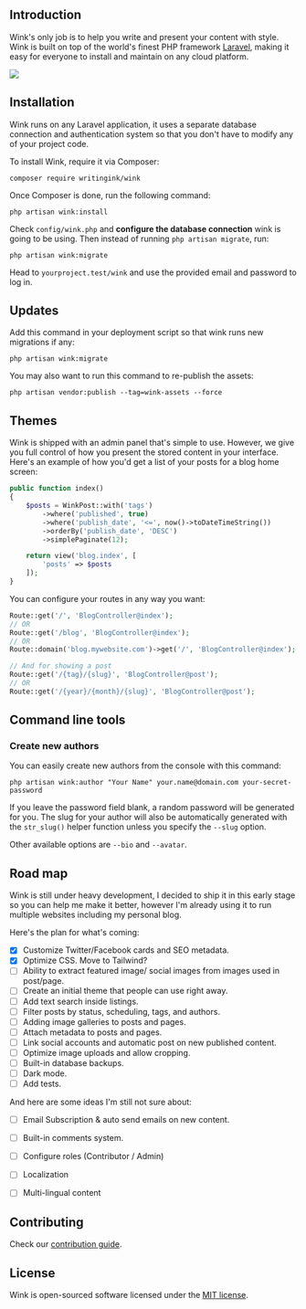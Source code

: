 ## Introduction

Wink's only job is to help you write and present your content with style. Wink is built on top of the world's finest PHP framework [Laravel](https://laravel.com), making it easy for everyone to install and maintain on any cloud platform.

<img src="https://themsaid.com/storage/wink/images/PaKOXK0bck5IrbVohbC6zQGxZr4CG31enOUt5n80.png">

## Installation

Wink runs on any Laravel application, it uses a separate database connection and authentication system so that you don't have to modify any of your project code.

To install Wink, require it via Composer:

```
composer require writingink/wink
```

Once Composer is done, run the following command:

```
php artisan wink:install
```

Check `config/wink.php` and **configure the database connection** wink is going to be using. Then instead of running `php artisan migrate`, run:

```
php artisan wink:migrate
```

Head to `yourproject.test/wink` and use the provided email and password to log in.

## Updates

Add this command in your deployment script so that wink runs new migrations if any:

```
php artisan wink:migrate
```

You may also want to run this command to re-publish the assets:

```
php artisan vendor:publish --tag=wink-assets --force
```

## Themes

Wink is shipped with an admin panel that's simple to use. However, we give you full control of how you present the stored content in your interface. Here's an example of how you'd get a list of your posts for a blog home screen:

```php
public function index()
{
    $posts = WinkPost::with('tags')
        ->where('published', true)
        ->where('publish_date', '<=', now()->toDateTimeString())
        ->orderBy('publish_date', 'DESC')
        ->simplePaginate(12);

    return view('blog.index', [
        'posts' => $posts
    ]);
}
```

You can configure your routes in any way you want:

```php
Route::get('/', 'BlogController@index');
// OR
Route::get('/blog', 'BlogController@index');
// OR
Route::domain('blog.mywebsite.com')->get('/', 'BlogController@index');

// And for showing a post
Route::get('/{tag}/{slug}', 'BlogController@post');
// OR
Route::get('/{year}/{month}/{slug}', 'BlogController@post');
```

## Command line tools
### Create new authors
You can easily create new authors from the console with this command:
```
php artisan wink:author "Your Name" your.name@domain.com your-secret-password
```
If you leave the password field blank, a random password will be generated for you. The slug for your author will also be automatically generated with the `str_slug()` helper function unless you specify the `--slug` option.

Other available options are `--bio` and `--avatar`.

## Road map

Wink is still under heavy development, I decided to ship it in this early stage so you can help me make it better, however I'm already using it to run multiple websites including my personal blog.

Here's the plan for what's coming:

- [x] Customize Twitter/Facebook cards and SEO metadata.
- [x] Optimize CSS. Move to Tailwind?
- [ ] Ability to extract featured image/ social images from images used in post/page.
- [ ] Create an initial theme that people can use right away.
- [ ] Add text search inside listings.
- [ ] Filter posts by status, scheduling, tags, and authors.
- [ ] Adding image galleries to posts and pages.
- [ ] Attach metadata to posts and pages.
- [ ] Link social accounts and automatic post on new published content.
- [ ] Optimize image uploads and allow cropping.
- [ ] Built-in database backups.
- [ ] Dark mode.
- [ ] Add tests.

And here are some ideas I'm still not sure about:

- [ ] Email Subscription & auto send emails on new content.
- [ ] Built-in comments system.
- [ ] Configure roles (Contributor / Admin)
- [ ] Localization
- [ ] Multi-lingual content


## Contributing

Check our [contribution guide](CONTRIBUTING.md).

## License

Wink is open-sourced software licensed under the [MIT license](https://opensource.org/licenses/MIT).

